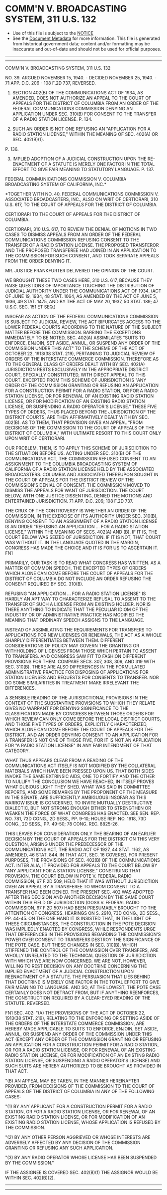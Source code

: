 ---
---

# COMM'N V. BROADCASTING SYSTEM, 311 U.S. 132

* Use of this file is subject to the [NOTICE](https://github.com/publicdocs/notice/blob/master/NOTICE)
* See the [Document Metadata](../../../) for more information.
  This file is generated from historical government data; content and/or formatting may be inaccurate and out-of-date and should not be used for official purposes.

----------
----------

COMM'N V. BROADCASTING SYSTEM, 311 U.S. 132

NO. 39.  ARGUED NOVEMBER 15, 1940.  - DECIDED NOVEMBER 25, 1940.  - 71 APP. D.C. 206 - 108 F.2D 737, REVERSED.

1.  SECTION 402(B) OF THE COMMUNICATIONS ACT OF 1934, AS AMENDED, DOES NOT AUTHORIZE AN APPEAL TO THE COURT OF APPEALS FOR THE DISTRICT OF COLUMBIA FROM AN ORDER OF THE FEDERAL COMMUNICATIONS COMMISSION DENYING AN APPLICATION UNDER SEC. 310(B) FOR CONSENT TO THE TRANSFER OF A RADIO STATION LICENSE.  P. 134.

2.  SUCH AN ORDER IS NOT ONE REFUSING AN "APPLICATION FOR A RADIO STATION LICENSE," WITHIN THE MEANING OF SEC. 402(A) OR SEC. 402(B)(1).

P. 136.

3.  IMPLIED ADOPTION OF A JUDICIAL CONSTRUCTION UPON THE RE-ENACTMENT OF A STATUTE IS MERELY ONE FACTOR IN THE TOTAL EFFORT TO GIVE FAIR MEANING TO STATUTORY LANGUAGE.  P. 137.

FEDERAL COMMUNICATIONS COMMISSION V. COLUMBIA BROADCASTING SYSTEM OF CALIFORNIA, INC.\*

\*TOGETHER WITH NO. 40, FEDERAL COMMUNICATIONS COMMISSION V. ASSOCIATED BROADCASTERS, INC., ALSO ON WRIT OF CERTIORARI, 310 U.S. 617, TO THE COURT OF APPEALS FOR THE DISTRICT OF COLUMBIA.

CERTIORARI TO THE COURT OF APPEALS FOR THE DISTRICT OF COLUMBIA.

CERTIORARI, 310 U.S. 617, TO REVIEW THE DENIAL OF MOTIONS IN TWO CASES TO DISMISS APPEALS FROM AN ORDER OF THE FEDERAL COMMUNICATIONS COMMISSION REFUSING CONSENT TO THE TRANSFER OF A RADIO STATION LICENSE.  THE PROPOSED TRANSFEROR AND THE PROPOSED TRANSFEREE HAD JOINED IN AN APPLICATION TO THE COMMISSION FOR SUCH CONSENT, AND TOOK SEPARATE APPEALS FROM THE ORDER DENYING IT.

MR. JUSTICE FRANKFURTER DELIVERED THE OPINION OF THE COURT.

WE BROUGHT THESE TWO CASES HERE, 310 U.S. 617, BECAUSE THEY RAISE QUESTIONS OF IMPORTANCE TOUCHING THE DISTRIBUTION OF JUDICIAL AUTHORITY UNDER THE COMMUNICATIONS ACT OF 1934.  (ACT OF JUNE 19, 1934, 48 STAT. 1064, AS AMENDED BY THE ACT OF JUNE 5, 1936, 49 STAT. 1475, AND BY THE ACT OF MAY 20, 1937, 50 STAT. 189; 47 U.S.C. SEC. 151 ET SEQ.)

INSOFAR AS ACTION OF THE FEDERAL COMMUNICATIONS COMMISSION IS SUBJECT TO JUDICIAL REVIEW, THE ACT BIFURCATES ACCESS TO THE LOWER FEDERAL COURTS ACCORDING TO THE NATURE OF THE SUBJECT MATTER BEFORE THE COMMISSION.  BARRING THE EXCEPTIONS IMMEDIATELY TO BE NOTED, SEC. 402(A) ASSIMILATES "SUITS TO ENFORCE, ENJOIN, SET ASIDE, ANNUL, OR SUSPEND ANY ORDER OF THE COMMISSION UNDER THIS ACT" TO THE SCHEME OF THE ACT OF OCTOBER 22, 1913(38 STAT. 219), PERTAINING TO JUDICIAL REVIEW OF ORDERS OF THE INTERSTATE COMMERCE COMMISSION.  THEREFORE AS TO THE GENERAL CLASS OF ORDERS DEALT WITH BY SEC. 402(A) JURISDICTION RESTS EXCLUSIVELY IN THE APPROPRIATE DISTRICT COURT, SPECIALLY CONSTITUTED, WITH DIRECT APPEAL TO THIS COURT.  EXCEPTED FROM THIS SCHEME OF JURISDICTION IS "ANY ORDER OF THE COMMISSION GRANTING OR REFUSING AN APPLICATION FOR A CONSTRUCTION PERMIT FOR A RADIO STATION, OR FOR A RADIO STATION LICENSE, OR FOR RENEWAL OF AN EXISTING RADIO STATION LICENSE, OR FOR MODIFICATION OF AN EXISTING RADIO STATION LICENSE, OR SUSPENDING A RADIO OPERATOR'S LICENSE."  THESE FIVE TYPES OF ORDERS, THUS PLACED BEYOND THE JURISDICTION OF THE DISTRICT COURTS, ARE THEN AFFIRMATIVELY DEALT WITH BY SEC. 402(B).  AS TO THEM, THAT PROVISION GIVES AN APPEAL "FROM DECISIONS OF THE COMMISSION TO THE COURT OF APPEALS OF THE DISTRICT OF COLUMBIA," WITH ULTIMATE RESORT TO THIS COURT ONLY UPON WRIT OF CERTIORARI.

OUR PROBLEM, THEN, IS TO APPLY THIS SCHEME OF JURISDICTION TO THE SITUATION BEFORE US.  ACTING UNDER SEC. 310(B) OF THE COMMUNICATIONS ACT, THE COMMISSION REFUSED CONSENT TO AN ASSIGNMENT TO THE COLUMBIA BROADCASTING SYSTEM OF CALIFORNIA OF A RADIO STATION LICENSE HELD BY THE ASSOCIATED BROADCASTERS.  COLUMBIA AND ASSOCIATED THEREUPON SOUGHT IN THE COURT OF APPEALS FOR THE DISTRICT REVIEW OF THE COMMISSION'S DENIAL OF CONSENT.  THE COMMISSION MOVED TO DISMISS THE APPEALS FOR WANT OF JURISDICTION.  THE COURT BELOW, WITH ONE JUSTICE DISSENTING, DENIED THE MOTIONS AND ENTERTAINED JURISDICTION.  71 APP. D.C. 206; 108 F.2D 737.

THE CRUX OF THE CONTROVERSY IS WHETHER AN ORDER OF THE COMMISSION, IN THE EXERCISE OF ITS AUTHORITY UNDER SEC. 310(B), DENYING CONSENT TO AN ASSIGNMENT OF A RADIO STATION LICENSE IS AN ORDER "REFUSING AN APPLICATION  ...  FOR A RADIO STATION LICENSE," WITHIN THE MEANING OF SECS. 402(A) AND (B).  IF IT IS, THE COURT BELOW WAS SEIZED OF JURISDICTION.  IF IT IS NOT, THAT COURT WAS WITHOUT IT.  IN THE LANGUAGE QUOTED IN THE MARGIN, CONGRESS HAS MADE THE CHOICE AND IT IS FOR US TO ASCERTAIN IT.  FN1

PRIMARILY, OUR TASK IS TO READ WHAT CONGRESS HAS WRITTEN.  AS A MATTER OF COMMON SPEECH, THE EXCEPTED TYPES OF ORDERS WHICH ALONE CAN COME BEFORE THE COURT OF APPEALS FOR THE DISTRICT OF COLUMBIA DO NOT INCLUDE AN ORDER REFUSING THE CONSENT REQUIRED BY SEC. 310(B).

REFUSING "AN APPLICATION  ...  FOR A RADIO STATION LICENSE" IS HARDLY AN APT WAY TO CHARACTERIZE REFUSAL TO ASSENT TO THE TRANSFER OF SUCH A LICENSE FROM AN EXISTING HOLDER.  NOR IS THERE ANYTHING TO INDICATE THAT THE PECULIAR IDIOM OF THE INDUSTRY OR OF ADMINISTRATIVE PRACTICE HAS MODIFIED THE MEANING THAT ORDINARY SPEECH ASSIGNS TO THE LANGUAGE.

INSTEAD OF ASSIMILATING THE REQUIREMENTS FOR TRANSFERS TO APPLICATIONS FOR NEW LICENSES OR RENEWALS, THE ACT AS A WHOLE SHARPLY DIFFERENTIATES BETWEEN THEM.  DIFFERENT CONSIDERATIONS OF POLICY MAY GOVERN THE GRANTING OR WITHHOLDING OF LICENSES FROM THOSE WHICH PERTAIN TO ASSENT TO TRANSFERS.  AND CONGRESS SAW FIT TO FASHION DIFFERENT PROVISIONS FOR THEM.  COMPARE SECS. 307, 308, 309, AND 319 WITH SEC. 310(B).  THERE ARE ALSO DIFFERENCES IN THE FORMULATED ADMINISTRATIVE PRACTICE FOR DISPOSING OF APPLICATIONS FOR STATION LICENSES AND REQUESTS FOR CONSENTS TO TRANSFER.  NOR DO SOME SIMILARITIES IN TREATMENT MAKE IRRELEVANT THE DIFFERENCES.

A SENSIBLE READING OF THE JURISDICTIONAL PROVISIONS IN THE CONTEXT OF THE SUBSTANTIVE PROVISIONS TO WHICH THEY RELATE GIVES NO WARRANT FOR DENYING SIGNIFICANCE TO THE CLASSIFICATION MADE BY CONGRESS BETWEEN THOSE ORDERS FOR WHICH REVIEW CAN ONLY COME BEFORE THE LOCAL DISTRICT COURTS, AND THOSE FIVE TYPES OF ORDERS, EXPLICITLY CHARACTERIZED, WHICH ALONE CAN COME BEFORE THE COURT OF APPEALS FOR THE DISTRICT.  AND AN ORDER DENYING CONSENT TO AN APPLICATION FOR A TRANSFER IS NOT ONE OF THOSE FIVE, FOR IT IS NOT AN APPLICATION FOR "A RADIO STATION LICENSE" IN ANY FAIR INTENDMENT OF THAT CATEGORY.

WHAT THUS APPEARS CLEAR FROM A READING OF THE COMMUNICATIONS ACT ITSELF IS NOT MODIFIED BY THE COLLATERAL MATERIALS WHICH HAVE BEEN PRESSED UPON US.  THAT BOTH SIDES INVOKE THE SAME EXTRINSIC AIDS, ONE TO FORTIFY AND THE OTHER TO NULLIFY THE CONCLUSION WE HAVE REACHED, IN ITSELF PROVES WHAT DUBIOUS LIGHT THEY SHED.  WHAT WAS SAID IN COMMITTEE REPORTS, AND SOME REMARKS BY THE PROPONENT OF THE MEASURE IN THE SENATE, ARE SUFFICIENTLY AMBIGUOUS INSOFAR AS THIS NARROW ISSUE IS CONCERNED, TO INVITE MUTUALLY DESTRUCTIVE DIALECTIC, BUT NOT STRONG ENOUGH EITHER TO STRENGTHEN OR WEAKEN THE FORCE OF WHAT CONGRESS HAS ENACTED.  SEE SEN. REP. NO. 781, 73D CONG., 2D SESS., PP. 9-10; HOUSE REP. NO. 1918, 73D CONG., 2D SESS., PP. 49-50; 78 CONG. REC. 8825-26.

THIS LEAVES FOR CONSIDERATION ONLY THE BEARING OF AN EARLIER DECISION BY THE COURT OF APPEALS FOR THE DISTRICT ON THIS VERY QUESTION, ARISING UNDER THE PREDECESSOR OF THE COMMUNICATIONS ACT, THE RADIO ACT OF 1927, 44 STAT. 1162, AS AMENDED, 46 STAT. 844.  IN THAT ACT, SEC. 16 COVERED, FOR PRESENT PURPOSES, THE PROVISIONS OF SEC. 402(B) OF THE COMMUNICATIONS ACT.  INTER ALIA, IT PROVIDED FOR APPEALS TO THE COURT BELOW BY "ANY APPLICANT FOR A STATION LICENSE."  CONSTRUING THAT PROVISION, THE COURT BELOW IN POTE V. FEDERAL RADIO COMMISSION, 67 F.2D 509, HELD THAT IT WAS WITHOUT JURISDICTION OVER AN APPEAL BY A TRANSFEREE TO WHOM CONSENT TO A TRANSFER HAD BEEN DENIED.  THE PRESENT SEC. 402 WAS ADOPTED AFTER THIS DECISION AND ANOTHER DECISION BY THE SAME COURT WITHIN THIS FIELD OF JURISDICTION (GOSS V. FEDERAL RADIO COMMISSION, 67 F.2D 507) HAD BEEN PRESUMABLY BROUGHT TO THE ATTENTION OF CONGRESS.  HEARINGS ON S. 2910, 73D CONG., 2D SESS., PP. 44-45.  ON THE ONE HAND IT IS INSISTED THAT, IN THE LIGHT OF THESE CIRCUMSTANCES, THE CONSTRUCTION IN THE POTE DECISION WAS IMPLIEDLY ENACTED BY CONGRESS, WHILE RESPONDENTS URGE THAT DIFFERENCES IN THE PROVISIONS REGARDING THE COMMISSION'S POWER OVER CONSENT TO TRANSFERS DESTROY THE SIGNIFICANCE OF THE POTE CASE.  BUT THESE CHANGES IN SEC. 310(B), WHICH STIFFENED THE CONTROL OF THE COMMISSION OVER TRANSFERS, ARE WHOLLY UNRELATED TO THE TECHNICAL QUESTION OF JURISDICTION WITH WHICH WE ARE NOW CONCERNED.  WE ARE NOT, HOWEVER, WILLING TO REST DECISION ON ANY DOCTRINE CONCERNING THE IMPLIED ENACTMENT OF A JUDICIAL CONSTRUCTION UPON REENACTMENT OF A STATUTE.  THE PERSUASION THAT LIES BEHIND THAT DOCTRINE IS MERELY ONE FACTOR IN THE TOTAL EFFORT TO GIVE FAIR MEANING TO LANGUAGE.  AND SO, AT THE LOWEST, THE POTE CASE CERTAINLY DOES NOT DETRACT FROM, BUT IF ANYTHING REENFORCES, THE CONSTRUCTION REQUIRED BY A CLEAR-EYED READING OF THE STATUTE.  REVERSED.

FN1  SEC. 402:  "(A)  THE PROVISIONS OF THE ACT OF OCTOBER 22, 1913(38 STAT. 219), RELATING TO THE ENFORCING OR SETTING ASIDE OF THE ORDERS OF THE INTERSTATE COMMERCE COMMISSION, ARE HEREBY MADE APPLICABLE TO SUITS TO ENFORCE, ENJOIN, SET ASIDE, ANNUL, OR SUSPEND ANY ORDER OF THE COMMISSION UNDER THIS ACT (EXCEPT ANY ORDER OF THE COMMISSION GRANTING OR REFUSING AN APPLICATION FOR A CONSTRUCTION PERMIT FOR A RADIO STATION, OR FOR A RADIO STATION LICENSE, OR FOR RENEWAL OF AN EXISTING RADIO STATION LICENSE, OR FOR MODIFICATION OF AN EXISTING RADIO STATION LICENSE, OR SUSPENDING A RADIO OPERATOR'S LICENSE) AND SUCH SUITS ARE HEREBY AUTHORIZED TO BE BROUGHT AS PROVIDED IN THAT ACT.

"(B)  AN APPEAL MAY BE TAKEN, IN THE MANNER HEREINAFTER PROVIDED, FROM DECISIONS OF THE COMMISSION TO THE COURT OF APPEALS OF THE DISTRICT OF COLUMBIA IN ANY OF THE FOLLOWING CASES:

"(1)  BY ANY APPLICANT FOR A CONSTRUCTION PERMIT FOR A RADIO STATION, OR FOR A RADIO STATION LICENSE, OR FOR RENEWAL OF AN EXISTING RADIO STATION LICENSE, OR FOR MODIFICATION OF AN EXISTING RADIO STATION LICENSE, WHOSE APPLICATION IS REFUSED BY THE COMMISSION.

"(2)  BY ANY OTHER PERSON AGGRIEVED OR WHOSE INTERESTS ARE ADVERSELY AFFECTED BY ANY DECISION OF THE COMMISSION GRANTING OR REFUSING ANY SUCH APPLICATION.

"(3)  BY ANY RADIO OPERATOR WHOSE LICENSE HAS BEEN SUSPENDED BY THE COMMISSION."

IF THE ASSIGNEE IS COVERED SEC. 402(B)(1) THE ASSIGNOR WOULD BE WITHIN SEC. 402(B)(2).


----------
----------

